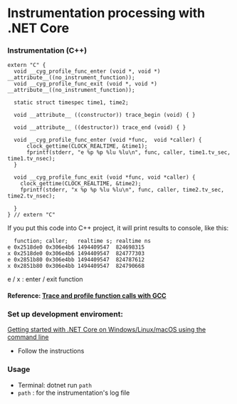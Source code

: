 # Instrumentation processing with .NET Core

### Instrumentation (C++)
```
extern "C" {
  void __cyg_profile_func_enter (void *, void *) __attribute__((no_instrument_function));
  void __cyg_profile_func_exit (void *, void *) __attribute__((no_instrument_function));

  static struct timespec time1, time2;

  void __attribute__ ((constructor)) trace_begin (void) { }

  void __attribute__ ((destructor)) trace_end (void) { }

  void __cyg_profile_func_enter (void *func,  void *caller) {
      clock_gettime(CLOCK_REALTIME, &time1);
      fprintf(stderr, "e %p %p %lu %lu\n", func, caller, time1.tv_sec, time1.tv_nsec);
  }

  void __cyg_profile_func_exit (void *func, void *caller) {
    clock_gettime(CLOCK_REALTIME, &time2);
    fprintf(stderr, "x %p %p %lu %lu\n", func, caller, time2.tv_sec, time2.tv_nsec);

  }
} // extern "C"
```
If you put this code into C++ project, it will print results to console, like this:
```
  function; caller;   realtime s; realtime ns
e 0x2518de0 0x306e4b6 1494409547  824698315
x 0x2518de0 0x306e4b6 1494409547  824777303
e 0x2851b80 0x306e4bb 1494409547  824787612
x 0x2851b80 0x306e4bb 1494409547  824790668
```
  e / x : enter / exit function
#### Reference: [Trace and profile function calls with GCC](https://balau82.wordpress.com/2010/10/06/trace-and-profile-function-calls-with-gcc/)

### Set up development enviroment:
  [Getting started with .NET Core on Windows/Linux/macOS using the command line](https://docs.microsoft.com/hu-hu/dotnet/articles/core/tutorials/using-with-xplat-cli)
  * Follow the instructions

### Usage
  * Terminal: dotnet run `path`
  * `path` : for the instrumentation's log file
    
  
